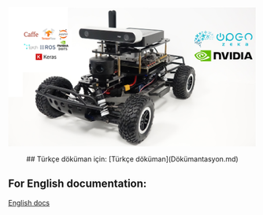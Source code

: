 ![logo](images/racecar.JPG)

<p align="center">
## Türkçe döküman için:  
[Türkçe döküman](Dökümantasyon.md)

## For English documentation:
[English docs](first_steps.md)
</p>
